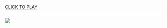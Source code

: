 
<a href="https://premium76.site?title=multiplayer_online_unblocked_games&ref=13M">CLICK TO PLAY</a></h3>
<hr>

<a href="https://premium76.site?title=multiplayer_online_unblocked_games&ref=13M"><img src="https://clearcache.store/games.png"></a>


